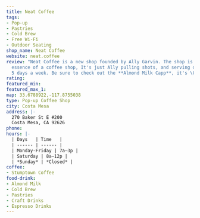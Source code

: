 ```yaml
---
title: Neat Coffee
tags:
- Pop-up
- Pastries
- Cold Brew
- Free Wi-Fi
- Outdoor Seating
shop_name: Neat Coffee
website: neat.coffee
review: "Neat Coffee is a new shop founded by Ally Garvin. The shop is the simple
  essence of a coffee shop, It's just Ally pulling shots, and serving delicious coffee
  5 days a week. Be sure to check out the **Almond Milk Capp**, it's \U0001F44C."
rating: 
featured_min: 
featured_max_1: 
map: 33.6788922,-117.8755038
type: Pop-up Coffee Shop
city: Costa Mesa
address: |-
  270 Baker St E #200
  Costa Mesa, CA 92626
phone: 
hours: |-
  | Days   | Time   |
  | ------ | ------ |
  | Monday-Friday | 7a–3p |
  | Saturday | 8a–12p |
  | *Sunday* | *Closed* |
coffee:
- Stumptown Coffee
food-drink:
- Almond Milk
- Cold Brew
- Pastries
- Craft Drinks
- Espresso Drinks
---
```


